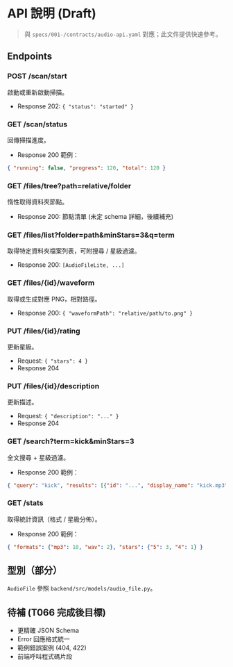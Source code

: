 # API 說明 (Draft)

> 與 `specs/001-/contracts/audio-api.yaml` 對應；此文件提供快速參考。

## Endpoints

### POST /scan/start
啟動或重新啟動掃描。
- Response 202: `{ "status": "started" }`

### GET /scan/status
回傳掃描進度。
- Response 200 範例：
```json
{ "running": false, "progress": 120, "total": 120 }
```

### GET /files/tree?path=relative/folder
惰性取得資料夾節點。
- Response 200: 節點清單 (未定 schema 詳細，後續補充)

### GET /files/list?folder=path&minStars=3&q=term
取得特定資料夾檔案列表，可附搜尋 / 星級過濾。
- Response 200: `[AudioFileLite, ...]`

### GET /files/{id}/waveform
取得或生成對應 PNG，相對路徑。
- Response 200: `{ "waveformPath": "relative/path/to.png" }`

### PUT /files/{id}/rating
更新星級。
- Request: `{ "stars": 4 }`
- Response 204

### PUT /files/{id}/description
更新描述。
- Request: `{ "description": "..." }`
- Response 204

### GET /search?term=kick&minStars=3
全文搜尋 + 星級過濾。
- Response 200 範例：
```json
{ "query": "kick", "results": [{"id": "...", "display_name": "kick.mp3" }] }
```

### GET /stats
取得統計資訊（格式 / 星級分佈）。
- Response 200 範例：
```json
{ "formats": {"mp3": 10, "wav": 2}, "stars": {"5": 3, "4": 1} }
```

## 型別（部分）
`AudioFile` 參照 `backend/src/models/audio_file.py`。

## 待補 (T066 完成後目標)
- 更精確 JSON Schema
- Error 回應格式統一
- 範例錯誤案例 (404, 422)
- 前端呼叫程式碼片段
